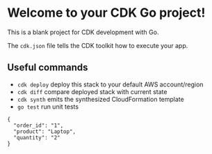 # Welcome to your CDK Go project!

This is a blank project for CDK development with Go.

The `cdk.json` file tells the CDK toolkit how to execute your app.

## Useful commands

 * `cdk deploy`      deploy this stack to your default AWS account/region
 * `cdk diff`        compare deployed stack with current state
 * `cdk synth`       emits the synthesized CloudFormation template
 * `go test`         run unit tests


```
{
  "order_id": "1",
  "product": "Laptop",
  "quantity": "2"
}

```